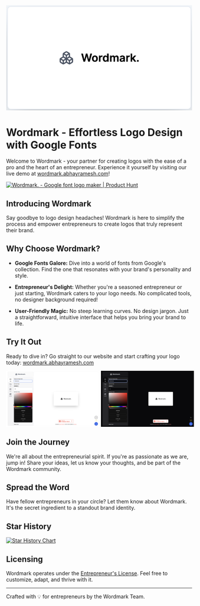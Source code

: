 ![Wordmark Logo](public/Wordmark.png)

# Wordmark - Effortless Logo Design with Google Fonts

Welcome to Wordmark - your partner for creating logos with the ease of a pro and the heart of an entrepreneur. Experience it yourself by visiting our live demo at [wordmark.abhayramesh.com](https://wordmark.abhayramesh.com/)!

<a href="https://www.producthunt.com/posts/wordmark-7584b39f-f3da-41d9-aedf-18c59cf1228e?utm_source=badge-featured&utm_medium=badge&utm_souce=badge-wordmark&#0045;7584b39f&#0045;f3da&#0045;41d9&#0045;aedf&#0045;18c59cf1228e" target="_blank"><img src="https://api.producthunt.com/widgets/embed-image/v1/featured.svg?post_id=425883&theme=light" alt="Wordmark&#0046; - Google&#0032;font&#0032;logo&#0032;maker | Product Hunt" style="width: 250px; height: 54px;" width="250" height="54" /></a>

## Introducing Wordmark

Say goodbye to logo design headaches! Wordmark is here to simplify the process and empower entrepreneurs to create logos that truly represent their brand.

## Why Choose Wordmark?

- **Google Fonts Galore:** Dive into a world of fonts from Google's collection. Find the one that resonates with your brand's personality and style.

- **Entrepreneur's Delight:** Whether you're a seasoned entrepreneur or just starting, Wordmark caters to your logo needs. No complicated tools, no designer background required!

- **User-Friendly Magic:** No steep learning curves. No design jargon. Just a straightforward, intuitive interface that helps you bring your brand to life.

## Try It Out

Ready to dive in? Go straight to our website and start crafting your logo today: [wordmark.abhayramesh.com](https://wordmark.abhayramesh.com/)

<div style="display:flex;">
  <img src="public/Wordmark-Light.png" alt="Wordmark-Light-Mode" style="width:50%; margin-right:5px;"><img src="public/Wordmark-Dark.png" alt="Wordmark-Dark-Mode" style="width:50%;">
</div>

## Join the Journey

We're all about the entrepreneurial spirit. If you're as passionate as we are, jump in! Share your ideas, let us know your thoughts, and be part of the Wordmark community.

## Spread the Word

Have fellow entrepreneurs in your circle? Let them know about Wordmark. It's the secret ingredient to a standout brand identity.

## Star History

<a href="https://star-history.com/#abhay-ramesh/Wordmark&Timeline">
  <picture>
    <source media="(prefers-color-scheme: dark)" srcset="https://api.star-history.com/svg?repos=abhay-ramesh/Wordmark&type=Timeline&theme=dark" />
    <source media="(prefers-color-scheme: light)" srcset="https://api.star-history.com/svg?repos=abhay-ramesh/Wordmark&type=Timeline" />
    <img alt="Star History Chart" src="https://api.star-history.com/svg?repos=abhay-ramesh/Wordmark&type=Timeline" />
  </picture>
</a>

## Licensing

Wordmark operates under the [Entrepreneur's License](LICENSE.md). Feel free to customize, adapt, and thrive with it.

---

Crafted with 💡 for entrepreneurs by the Wordmark Team.
